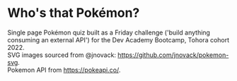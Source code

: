 # Who's that Pokémon?  
Single page Pokémon quiz built as a Friday challenge ('build anything consuming an external API') for the Dev Academy Bootcamp, Tohora cohort 2022.  
SVG images sourced from @jnovack: https://github.com/jnovack/pokemon-svg.  
Pokemon API from https://pokeapi.co/.
